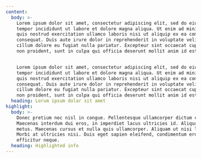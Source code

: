 ```yaml
---
content:
  body: >-
    Lorem ipsum dolor sit amet, consectetur adipiscing elit, sed do eiusmod
    tempor incididunt ut labore et dolore magna aliqua. Ut enim ad minim veniam,
    quis nostrud exercitation ullamco laboris nisi ut aliquip ex ea commodo
    consequat. Duis aute irure dolor in reprehenderit in voluptate velit esse
    cillum dolore eu fugiat nulla pariatur. Excepteur sint occaecat cupidatat
    non proident, sunt in culpa qui officia deserunt mollit anim id est laborum.


    Lorem ipsum dolor sit amet, consectetur adipiscing elit, sed do eiusmod
    tempor incididunt ut labore et dolore magna aliqua. Ut enim ad minim veniam,
    quis nostrud exercitation ullamco laboris nisi ut aliquip ex ea commodo
    consequat. Duis aute irure dolor in reprehenderit in voluptate velit esse
    cillum dolore eu fugiat nulla pariatur. Excepteur sint occaecat cupidatat
    non proident, sunt in culpa qui officia deserunt mollit anim id est laborum.
  heading: Lorum ipsum dolar sit amet
highlight:
  body: >-
    Donec pretium nec nisl in congue. Pellentesque ullamcorper dictum convallis.
    Maecenas interdum dui eros, in imperdiet lacus ultricies id. Aliquam in orci
    metus. Maecenas cursus et nulla quis ullamcorper. Aliquam ut nisi libero.
    Morbi at ultricies nisi. Duis eget sapien eleifend, condimentum eros a,
    efficitur neque.
  heading: Highlighted info
---
```


